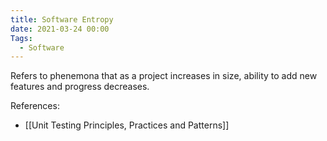 ```yaml
---
title: Software Entropy
date: 2021-03-24 00:00
Tags:
  - Software 
---
```


Refers to phenemona that as a project increases in size, ability to add new features and progress decreases.

References:

* [[Unit Testing Principles, Practices and Patterns]]